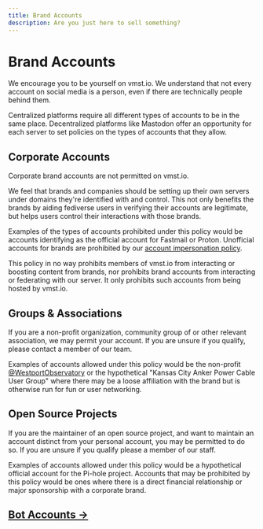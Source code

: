 ```yaml
---
title: Brand Accounts
description: Are you just here to sell something?
---
```


# Brand Accounts

We encourage you to be yourself on vmst.io. We understand that not every account on social media is a person, even if there are technically people behind them.

Centralized platforms require all different types of accounts to be in the same place.
Decentralized platforms like Mastodon offer an opportunity for each server to set policies on the types of accounts that they allow.

## Corporate Accounts

Corporate brand accounts are not permitted on vmst.io.

We feel that brands and companies should be setting up their own servers under domains they're identified with and control.
This not only benefits the brands by aiding fediverse users in verifying their accounts are legitimate, but helps users control their interactions with those brands.

Examples of the types of accounts prohibited under this policy would be accounts identifying as the official account for Fastmail or Proton. Unofficial accounts for brands are prohibited by our [account impersonation policy](/rules).

This policy in no way prohibits members of vmst.io from interacting or boosting content from brands, nor prohibits brand accounts from interacting or federating with our server.
It only prohibits such accounts from being hosted by vmst.io.

## Groups & Associations

If you are a non-profit organization, community group of or other relevant association, we may permit your account. If you are unsure if you qualify, please contact a member of our team.

Examples of accounts allowed under this policy would be the non-profit [@WestportObservatory](https://vmst.io/@WestportObservatory) or the hypothetical "Kansas City Anker Power Cable User Group" where there may be a loose affiliation with the brand but is otherwise run for fun or user networking.

## Open Source Projects

If you are the maintainer of an open source project, and want to maintain an account distinct from your personal account, you may be permitted to do so. If you are unsure if you qualify please a member of our staff.

Examples of accounts allowed under this policy would be a hypothetical official account for the Pi-hole project. Accounts that may be prohibited by this policy would be ones where there is a direct financial relationship or major sponsorship with a corporate brand.

## [Bot Accounts →](/rules/bots)

